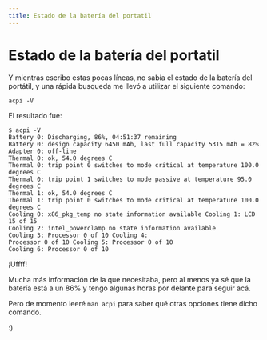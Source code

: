 ```yaml
---
title: Estado de la batería del portatil
---
```

# Estado de la batería del portatil

Y mientras escribo estas pocas líneas, no sabía el estado de la batería del portátil, y una rápida busqueda me llevó a utilizar el siguiente comando:

    acpi -V

El resultado fue:

```
$ acpi -V 
Battery 0: Discharging, 86%, 04:51:37 remaining 
Battery 0: design capacity 6450 mAh, last full capacity 5315 mAh = 82% 
Adapter 0: off-line 
Thermal 0: ok, 54.0 degrees C 
Thermal 0: trip point 0 switches to mode critical at temperature 100.0 degrees C 
Thermal 0: trip point 1 switches to mode passive at temperature 95.0 degrees C 
Thermal 1: ok, 54.0 degrees C 
Thermal 1: trip point 0 switches to mode critical at temperature 100.0 degrees C 
Cooling 0: x86_pkg_temp no state information available Cooling 1: LCD 15 of 15 
Cooling 2: intel_powerclamp no state information available 
Cooling 3: Processor 0 of 10 Cooling 4: 
Processor 0 of 10 Cooling 5: Processor 0 of 10 
Cooling 6: Processor 0 of 10
```

¡Uffff!

Mucha más información de la que necesitaba, pero al menos ya sé que la batería está a un 86% y tengo algunas horas por delante para seguir acá.

Pero de momento leeré `man acpi` para saber qué otras opciones tiene dicho comando.

:)
